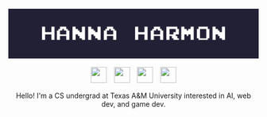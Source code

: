 ![That's me!](nameplate.gif)

<p align = "center">
  <a href="mailto:hanna.marie.harmon@gmail.com", target="_blank"><img height="32" width="32" src="https://cdn.simpleicons.org/gmail/black/white"/></a> &ensp;
  <a href="https://github.com/hannaharmon", target="_blank"><img height="32" width="32" src="https://cdn.simpleicons.org/github/black/white"/></a> &ensp;
  <a href="https://hannaharmon.itch.io", target="_blank"><img height="32" width="32" src="https://cdn.simpleicons.org/itchdotio/black/white"/></a> &ensp;
  <a href="https://www.linkedin.com/in/hanna-harmon/", target="_blank"><img height="32" width="32" src="https://cdn.simpleicons.org/linkedin/black/white"/></a> 
</p>

<p align = "center">
  Hello! I'm a CS undergrad at Texas A&M University interested in AI, web dev, and game dev.
</p>

<!--
**hannaharmon/hannaharmon** is a ✨ _special_ ✨ repository because its `README.md` (this file) appears on your GitHub profile.

Here are some ideas to get you started:

- 🔭 I’m currently working on ...
- 🌱 I’m currently learning ...
- 👯 I’m looking to collaborate on ...
- 🤔 I’m looking for help with ...
- 💬 Ask me about ...
- 📫 How to reach me: ...
- 😄 Pronouns: ...
- ⚡ Fun fact: ...
-->
